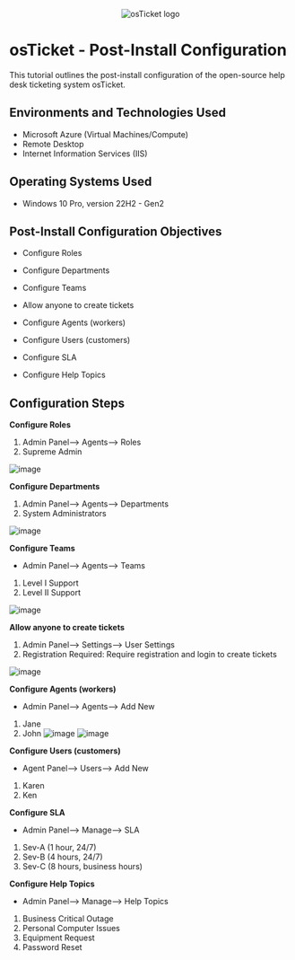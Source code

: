 <p align="center">
<img src="https://i.imgur.com/Clzj7Xs.png" alt="osTicket logo"/>
</p>

<h1>osTicket - Post-Install Configuration</h1>
This tutorial outlines the post-install configuration of the open-source help desk ticketing system osTicket.<br />


<h2>Environments and Technologies Used</h2>

- Microsoft Azure (Virtual Machines/Compute)
- Remote Desktop
- Internet Information Services (IIS)

<h2>Operating Systems Used </h2>

- Windows 10 Pro, version 22H2 - Gen2

<h2>Post-Install Configuration Objectives</h2>

- Configure Roles

- Configure Departments

- Configure Teams

- Allow anyone to create tickets

- Configure Agents (workers)

- Configure Users (customers)

- Configure SLA

- Configure Help Topics


<h2>Configuration Steps</h2>


**Configure Roles**
1. Admin Panel--> Agents--> Roles
2. Supreme Admin

![image](https://github.com/DudeOnPC/post-install-config/assets/167653474/64d79afc-5a6f-4934-aa2b-0ab8f3b67663)


**Configure Departments**
1. Admin Panel--> Agents--> Departments
2. System Administrators

![image](https://github.com/DudeOnPC/post-install-config/assets/167653474/bf7da5f0-ed9d-44be-82ab-695e58d8d54b)


**Configure Teams**
- Admin Panel--> Agents--> Teams
  
1. Level I Support
2. Level II Support

![image](https://github.com/DudeOnPC/post-install-config/assets/167653474/063855e7-0097-4a89-a68e-c1d58bf9e751)


**Allow anyone to create tickets**
1. Admin Panel--> Settings--> User Settings
2. Registration Required: Require registration and login to create tickets

![image](https://github.com/DudeOnPC/post-install-config/assets/167653474/5d21dbed-1d88-43d1-92ae-6c61e6387293)

   
**Configure Agents (workers)**
- Admin Panel--> Agents--> Add New
1. Jane
2. John
![image](https://github.com/DudeOnPC/post-install-config/assets/167653474/9155dcf7-0f4b-4673-a59c-9f87e365c51d)
![image](https://github.com/DudeOnPC/post-install-config/assets/167653474/88ff7bab-86ec-4f2f-b6df-95e628a83d2f)


**Configure Users (customers)**
- Agent Panel--> Users--> Add New
1. Karen
2. Ken


**Configure SLA**
- Admin Panel--> Manage--> SLA
1. Sev-A (1 hour, 24/7)
2. Sev-B (4 hours, 24/7)
3. Sev-C (8 hours, business hours)


**Configure Help Topics**
- Admin Panel--> Manage--> Help Topics
1. Business Critical Outage
2. Personal Computer Issues
3. Equipment Request
4. Password Reset
